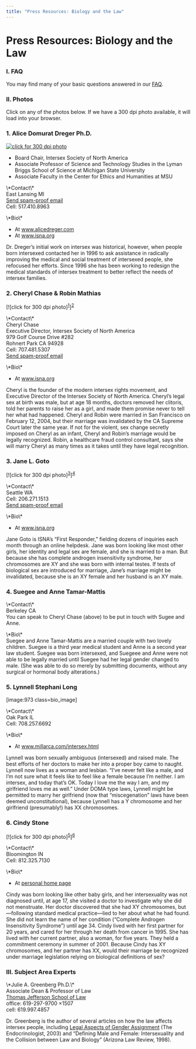 ```yaml
---
title: "Press Resources: Biology and the Law"
---
```


# Press Resources: Biology and the Law

<h3>I. <span class="caps">FAQ</span>  </h3>

<p>You may find many of your basic questions answered in our <a href="/faq"><span class="caps">FAQ</span></a>.  </p>


<h3>II. Photos  </h3>

<p>Click on any of the photos below. If we have a 300 dpi photo available, it will load into your browser.  </p>

<h3>1. Alice Domurat Dreger Ph.D.  </h3>

<p><a href="/files/images/dreger.jpg"><img alt="click for 300 dpi photo" src="/img/about/alice2.jpg" title="click for 300 dpi photo" /></a>  </p>

<ul>
	<li>Board Chair, Intersex Society of North America</li>
	<li>Associate Professor of Science and Technology Studies in the Lyman Briggs School of Science at Michigan State University</li>
	<li>Associate Faculty in the Center for Ethics and Humanities at <span class="caps">MSU</span></li>
</ul>

<p>\*Contact\*  <br />
East Lansing MI  <br />
<a href="http://www.alicedreger.com/contact">Send spam-proof email</a>  <br />
Cell: 517.410.8963  </p>

<p>\*Bio\*  </p>

<ul>
	<li>At <a href="http://www.alicedreger.com">www.alicedreger.com</a></li>
	<li>At <a href="http://www.isna.org/about/dreger">www.isna.org</a></li>
</ul>



<p>Dr. Dreger&#8217;s initial work on intersex was historical, however, when people born intersexed contacted her in 1996 to ask assistance in radically improving the medical and social treatment of intersexed people, she refocused her efforts. Since 1996 she has been working to redesign the medical standards of intersex treatment to better reflect the needs of intersex families.  </p>


<h3>2. Cheryl Chase &amp; Robin Mathias  </h3>



<p>[![click for 300 dpi photo]<sup class="footnote" id="fnrev14841328745d88eb35cf7d0-1"><a href="#fn14841328745d88eb35cf7d0-1">1</a></sup>]<sup class="footnote" id="fnrev14841328745d88eb35cf7d0-2"><a href="#fn14841328745d88eb35cf7d0-2">2</a></sup></p>



<p>\*Contact\*  <br />
Cheryl Chase  <br />
Executive Director, Intersex Society of North America  <br />
979 Golf Course Drive #282  <br />
Rohnert Park CA 94928  <br />
Cell: 707.481.5307  <br />
<a href="/pressroom/contact/chase">Send spam-proof email</a>  </p>

<p>\*Bio\*  </p>

<ul>
	<li>At <a href="http://www.isna.org/about/chase">www.isna.org</a></li>
</ul>

<p>Cheryl is the founder of the modern intersex rights movement, and Executive Director of the Intersex Society of North America. Cheryl&#8217;s legal sex at birth was male, but at age 18 months, doctors removed her clitoris, told her parents to raise her as a girl, and made them promise never to tell her what had happened. Cheryl and Robin were married in San Francisco on February 12, 2004, but their marriage was invalidated by the CA Supreme Court later the same year. If not for the violent, sex change secretly imposed on Cheryl as an infant, Cheryl and Robin&#8217;s marriage would be legally recognized. Robin, a healthcare fraud control consultant, says she will marry Cheryl as many times as it takes until they have legal recognition.  </p>

<h3>3. Jane L. Goto  </h3>



<p>[![click for 300 dpi photo]<sup class="footnote" id="fnrev14841328745d88eb35cf7d0-3"><a href="#fn14841328745d88eb35cf7d0-3">3</a></sup>]<sup class="footnote" id="fnrev14841328745d88eb35cf7d0-4"><a href="#fn14841328745d88eb35cf7d0-4">4</a></sup></p>



<p>\*Contact\*  <br />
Seattle WA  <br />
Cell: 206.271.1513  <br />
<a href="/contact/email">Send spam-proof email</a>  </p>

<p>\*Bio\*  </p>

<ul>
	<li>At <a href="http://www.isna.org/about/goto">www.isna.org</a></li>
</ul>

<p>Jane Goto is <span class="caps">ISNA</span>&#8217;s &#8220;First Responder,&#8221; fielding dozens of inquiries each month through an online helpdesk. Jane was born looking like most other girls, her identity and legal sex are female, and she is married to a man. But because she has complete androgen insensitivity syndrome, her chromosomes are XY and she was born with internal testes. If tests of biological sex are introduced for marriage, Jane&#8217;s marriage might be invalidated, because she is an XY female and her husband is an XY male.  </p>

<h3>4. Suegee and Anne Tamar-Mattis  </h3>

<p>\*Contact\*  <br />
Berkeley CA  <br />
You can speak to Cheryl Chase (above) to be put in touch with Sugee and Anne.  </p>

<p>\*Bio\*  <br />
Suegee and Anne Tamar-Mattis are a married couple with two lovely children. Suegee is a third year medical student and Anne is a second year law student. Suegee was born intersexed, and Suegeee and Anne were not able to be legally married until Suegee had her legal gender changed to male. (She was able to do so merely by submitting documents, without any surgical or hormonal body alterations.)  </p>

<h3>5. Lynnell Stephani Long  </h3>

<p>[image:973 class=bio_image]  </p>

<p>\*Contact\*  <br />
Oak Park IL  <br />
Cell: 708.257.6692  </p>

<p>\*Bio\*  </p>

<ul>
	<li>At <a href="http://www.millarca.com/intersex.html">www.millarca.com/intersex.html</a></li>
</ul>

<p>Lynnell was born sexually ambiguous (intersexed) and raised male. The best efforts of her doctors to make her into a proper boy came to naught. Lynnell now lives as a woman and lesbian. &#8220;I&#8217;ve never felt like a male, and I&#8217;m not sure what it feels like to feel like a female because I&#8217;m neither. I am intersex, and today that&#8217;s OK. Today I love me the way I am, and my girlfriend loves me as well.&#8221; Under <span class="caps">DOMA</span> type laws, Lynnell might be permitted to marry her girlfriend (now that &#8220;miscegenation&#8221; laws have been deemed unconstitutional), because Lynnell has a Y chromosome and her girlfriend (presumably!) has XX chromosomes.  </p>

<h3>6. Cindy Stone  </h3>



<p>[![click for 300 dpi photo]<sup class="footnote" id="fnrev14841328745d88eb35cf7d0-5"><a href="#fn14841328745d88eb35cf7d0-5">5</a></sup>]<sup class="footnote" id="fnrev14841328745d88eb35cf7d0-6"><a href="#fn14841328745d88eb35cf7d0-6">6</a></sup></p>



<p>\*Contact\*  <br />
Bloomington IN  <br />
Cell: 812.325.7130  </p>

<p>\*Bio\*  </p>

<ul>
	<li>At <a href="http://php.indiana.edu/~stonec">personal home page</a></li>
</ul>

<p>Cindy was born looking like other baby girls, and her intersexuality was not diagnosed until, at age 17, she visited a doctor to investigate why she did not menstruate. Her doctor discovered that she had XY chromosomes, but&#8212;following standard medical practice&#8212;lied to her about what he had found. She did not learn the name of her condition (&#8220;Complete Androgen Insensitivity Syndrome&#8221;) until age 34. Cindy lived with her first partner for 20 years, and cared for her through her death from cancer in 1995. She has lived with her current partner, also a woman, for five years. They held a commitment ceremony in summer of 2001. Because Cindy has XY chromosomes, and her partner has XX, would their marriage be recognized under marriage legislation relying on biological definitions of sex?  </p>

<h3><span class="caps">III</span>. Subject Area Experts  </h3>

<p>\*Julie A. Greenberg Ph.D.\*  <br />
Associate Dean &amp; Professor of Law  <br />
<a href="http://tjsl.edu/index.cfm?sID\_int=43&amp;rID\_int=4&amp;xID=16">Thomas Jefferson School of Law</a>  <br />
office: 619-297-9700 &#215;1507  <br />
cell: 619.997.4857  </p>

<p>Dr. Greenberg is the author of several articles on how the law affects intersex people, including <a href="/pdf/greenberg2003.pdf">Legal Aspects of Gender Assignment</a> (The Endocrinologist, 2003) and &#8220;Defining Male and Female: Intersexuality and the Collision between Law and Biology&#8221; (Arizona Law Review, 1998).</p>

 [1]: /files/images/cheryl_robin_scout_small.jpg
 [2]: /files/images/cheryl_robin_scout.jpg
 [3]: /files/images/jane_goto_small.jpg
 [4]: /files/images/jane_goto.jpg
 [5]: /files/images/stone_small.jpg
 [6]: /files/images/stone.jpg